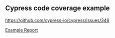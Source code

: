 ## Cypress code coverage example

https://github.com/cypress-io/cypress/issues/346

[Example Report](https://cdn.rawgit.com/paulfalgout/cypress-coverage-example/master/coverage/index.html)
